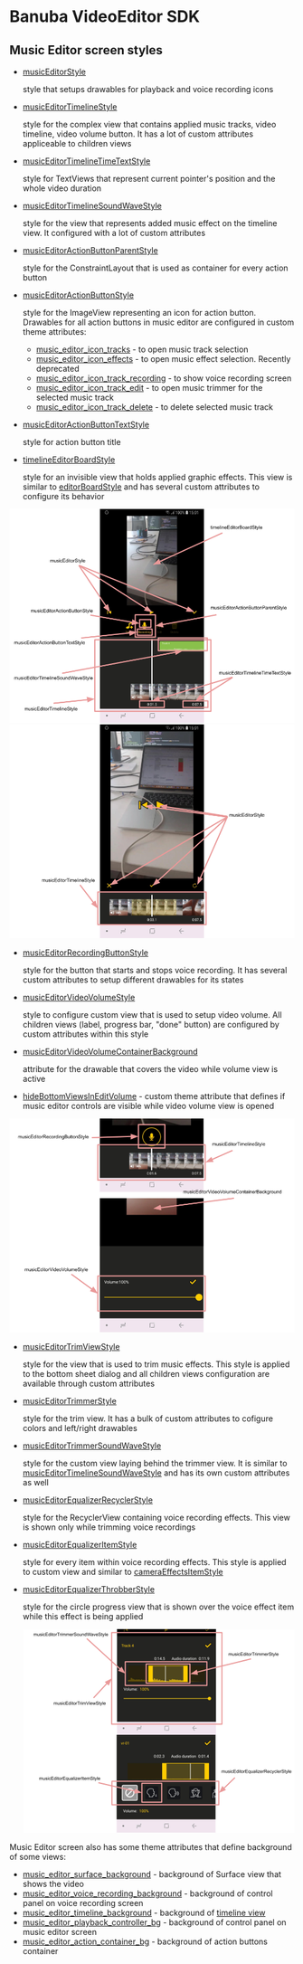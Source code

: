 # Banuba VideoEditor SDK
## Music Editor screen styles

- [musicEditorStyle](https://github.com/Banuba/ve-sdk-android-integration-sample/blob/main/app/src/main/res/values/themes.xml#L139)

    style that setups drawables for playback and voice recording icons

- [musicEditorTimelineStyle](https://github.com/Banuba/ve-sdk-android-integration-sample/blob/main/app/src/main/res/values/themes.xml#L140)

    style for the complex view that contains applied music tracks, video timeline, video volume button. It has a lot of custom attributes appliceable to children views

- [musicEditorTimelineTimeTextStyle](https://github.com/Banuba/ve-sdk-android-integration-sample/blob/main/app/src/main/res/values/themes.xml#L141)

    style for TextViews that represent current pointer's position and the whole video duration

- [musicEditorTimelineSoundWaveStyle](https://github.com/Banuba/ve-sdk-android-integration-sample/blob/main/app/src/main/res/values/themes.xml#L146)

    style for the view that represents added music effect on the timeline view. It configured with a lot of custom attributes

- [musicEditorActionButtonParentStyle](https://github.com/Banuba/ve-sdk-android-integration-sample/blob/main/app/src/main/res/values/themes.xml#L142)

    style for the ConstraintLayout that is used as container for every action button

- [musicEditorActionButtonStyle](https://github.com/Banuba/ve-sdk-android-integration-sample/blob/main/app/src/main/res/values/themes.xml#L143)

    style for the ImageView representing an icon for action button. Drawables for all action buttons in music editor are configured in custom theme attributes:
    - [music_editor_icon_tracks](https://github.com/Banuba/ve-sdk-android-integration-sample/blob/main/app/src/main/res/values/themes.xml#L165) - to open music track selection
    - [music_editor_icon_effects](https://github.com/Banuba/ve-sdk-android-integration-sample/blob/main/app/src/main/res/values/themes.xml#L166) - to open music effect selection. Recently deprecated
    - [music_editor_icon_track_recording](https://github.com/Banuba/ve-sdk-android-integration-sample/blob/main/app/src/main/res/values/themes.xml#L167) - to show voice recording screen
    - [music_editor_icon_track_edit](https://github.com/Banuba/ve-sdk-android-integration-sample/blob/main/app/src/main/res/values/themes.xml#L168) - to open music trimmer for the selected music track
    - [music_editor_icon_track_delete](https://github.com/Banuba/ve-sdk-android-integration-sample/blob/main/app/src/main/res/values/themes.xml#L169) - to delete selected music track

- [musicEditorActionButtonTextStyle](https://github.com/Banuba/ve-sdk-android-integration-sample/blob/main/app/src/main/res/values/themes.xml#L144)

    style for action button title

- [timelineEditorBoardStyle](https://github.com/Banuba/ve-sdk-android-integration-sample/blob/main/app/src/main/res/values/themes.xml#L145)

    style for an invisible view that holds applied graphic effects. This view is similar to [editorBoardStyle](editor_styles.md#L86) and has several custom attributes to configure its behavior

![img](screenshots/musiceditor1.png)
![img](screenshots/musiceditor4.png)

- [musicEditorRecordingButtonStyle](https://github.com/Banuba/ve-sdk-android-integration-sample/blob/main/app/src/main/res/values/themes.xml#L152)

    style for the button that starts and stops voice recording. It has several custom attributes to setup different drawables for its states

- [musicEditorVideoVolumeStyle](https://github.com/Banuba/ve-sdk-android-integration-sample/blob/main/app/src/main/res/values/themes.xml#L148)

    style to configure custom view that is used to setup video volume. All children views (label, progress bar, "done" button) are configured by custom attributes within this style

- [musicEditorVideoVolumeContainerBackground](https://github.com/Banuba/ve-sdk-android-integration-sample/blob/main/app/src/main/res/values/themes.xml#L149)

    attribute for the drawable that covers the video while volume view is active

- [hideBottomViewsInEditVolume](https://github.com/Banuba/ve-sdk-android-integration-sample/blob/main/app/src/main/res/values/themes.xml#L150) - custom theme attribute that defines if music editor controls are visible while video volume view is opened

![img](screenshots/musiceditor2.png)

- [musicEditorTrimViewStyle](https://github.com/Banuba/ve-sdk-android-integration-sample/blob/main/app/src/main/res/values/themes.xml#L154)

    style for the view that is used to trim music effects. This style is applied to the bottom sheet dialog and all children views configuration are available through custom attributes 

- [musicEditorTrimmerStyle](https://github.com/Banuba/ve-sdk-android-integration-sample/blob/main/app/src/main/res/values/themes.xml#L155)

    style for the trim view. It has a bulk of custom attributes to cofigure colors and left/right drawables

- [musicEditorTrimmerSoundWaveStyle](https://github.com/Banuba/ve-sdk-android-integration-sample/blob/main/app/src/main/res/values/themes.xml#L155)

    style for the custom view laying behind the trimmer view. It is similar to [musicEditorTimelineSoundWaveStyle](music_editor_styles.md#L16) and has its own custom attributes as well

- [musicEditorEqualizerRecyclerStyle](https://github.com/Banuba/ve-sdk-android-integration-sample/blob/main/app/src/main/res/values/themes.xml#L158)

    style for the RecyclerView containing voice recording effects. This view is shown only while trimming voice recordings

- [musicEditorEqualizerItemStyle](https://github.com/Banuba/ve-sdk-android-integration-sample/blob/main/app/src/main/res/values/themes.xml#L159)

    style for every item within voice recording effects. This style is applied to custom view and similar to [cameraEffectsItemStyle](camera_styles.md#L38)

- [musicEditorEqualizerThrobberStyle](https://github.com/Banuba/ve-sdk-android-integration-sample/blob/main/app/src/main/res/values/themes.xml#L160)

    style for the circle progress view that is shown over the voice effect item while this effect is being applied

    ![img](screenshots/musiceditor3.png)

Music Editor screen also has some theme attributes that define background of some views:

- [music_editor_surface_background](https://github.com/Banuba/ve-sdk-android-integration-sample/blob/main/app/src/main/res/values/themes.xml#L162) - background of Surface view that shows the video
- [music_editor_voice_recording_background](https://github.com/Banuba/ve-sdk-android-integration-sample/blob/main/app/src/main/res/values/themes.xml#L163) - background of control panel on voice recording screen
- [music_editor_timeline_background](https://github.com/Banuba/ve-sdk-android-integration-sample/blob/main/app/src/main/res/values/themes.xml#L164) - background of [timeline view](music_editor_styles.md#L8)
- [music_editor_playback_controller_bg](https://github.com/Banuba/ve-sdk-android-integration-sample/blob/main/app/src/main/res/values/themes.xml#L165) - background of control panel on music editor screen
- [music_editor_action_container_bg](https://github.com/Banuba/ve-sdk-android-integration-sample/blob/main/app/src/main/res/values/themes.xml#L166) - background of action buttons container

